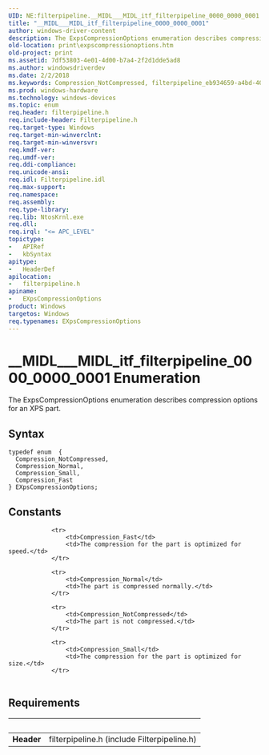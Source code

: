 ```yaml
---
UID: NE:filterpipeline.__MIDL___MIDL_itf_filterpipeline_0000_0000_0001
title: "__MIDL___MIDL_itf_filterpipeline_0000_0000_0001"
author: windows-driver-content
description: The ExpsCompressionOptions enumeration describes compression options for an XPS part.
old-location: print\expscompressionoptions.htm
old-project: print
ms.assetid: 7df53803-4e01-4d00-b7a4-2f2d1dde5ad8
ms.author: windowsdriverdev
ms.date: 2/2/2018
ms.keywords: Compression_NotCompressed, filterpipeline_eb934659-a4bd-4063-b0a7-f4011998c0ec.xml, filterpipeline/Compression_Small, Compression_Small, filterpipeline/EXpsCompressionOptions, filterpipeline/Compression_Normal, __MIDL___MIDL_itf_filterpipeline_0000_0000_0001, Compression_Fast, EXpsCompressionOptions enumeration [Print Devices], Compression_Normal, EXpsCompressionOptions, print.expscompressionoptions, filterpipeline/Compression_NotCompressed, filterpipeline/Compression_Fast
ms.prod: windows-hardware
ms.technology: windows-devices
ms.topic: enum
req.header: filterpipeline.h
req.include-header: Filterpipeline.h
req.target-type: Windows
req.target-min-winverclnt: 
req.target-min-winversvr: 
req.kmdf-ver: 
req.umdf-ver: 
req.ddi-compliance: 
req.unicode-ansi: 
req.idl: Filterpipeline.idl
req.max-support: 
req.namespace: 
req.assembly: 
req.type-library: 
req.lib: NtosKrnl.exe
req.dll: 
req.irql: "<= APC_LEVEL"
topictype:
-	APIRef
-	kbSyntax
apitype:
-	HeaderDef
apilocation:
-	filterpipeline.h
apiname:
-	EXpsCompressionOptions
product: Windows
targetos: Windows
req.typenames: EXpsCompressionOptions
---
```


# __MIDL___MIDL_itf_filterpipeline_0000_0000_0001 Enumeration
The ExpsCompressionOptions enumeration describes compression options for an XPS part.

## Syntax
````
typedef enum  { 
  Compression_NotCompressed,
  Compression_Normal,
  Compression_Small,
  Compression_Fast
} EXpsCompressionOptions;
````

## Constants

<table>
            
                <tr>
                    <td>Compression_Fast</td>
                    <td>The compression for the part is optimized for speed.</td>
                </tr>
            
                <tr>
                    <td>Compression_Normal</td>
                    <td>The part is compressed normally.</td>
                </tr>
            
                <tr>
                    <td>Compression_NotCompressed</td>
                    <td>The part is not compressed.</td>
                </tr>
            
                <tr>
                    <td>Compression_Small</td>
                    <td>The compression for the part is optimized for size.</td>
                </tr>
</table>


## Requirements
| &nbsp; | &nbsp; |
| ---- |:---- |
| **Header** | filterpipeline.h (include Filterpipeline.h) |
